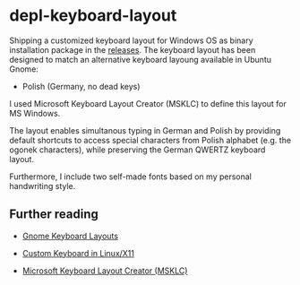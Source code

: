 # depl-keyboard-layout

Shipping a customized keyboard layout for Windows OS as binary installation package in the [releases](https://github.com/sarumaj/depl-keyboard-layout/releases/latest).
The keyboard layout has been designed to match an alternative keyboard layoung available in Ubuntu Gnome:

- Polish (Germany, no dead keys)

I used Microsoft Keyboard Layout Creator (MSKLC) to define this layout for MS Windows.

The layout enables simultanous typing in German and Polish by providing default shortcuts to access special characters from Polish alphabet (e.g. the ogonek characters), while preserving the German QWERTZ keyboard layout.

Furthermore, I include two self-made fonts based on my personal handwriting style.

## Further reading

- [Gnome Keyboard Layouts](https://help.ubuntu.com/stable/ubuntu-help/keyboard-layouts.html.en)

- [Custom Keyboard in Linux/X11](https://people.uleth.ca/~daniel.odonnell/Blog/custom-keyboard-in-linuxx11)

- [Microsoft Keyboard Layout Creator (MSKLC)](https://www.microsoft.com/en-us/download/details.aspx?id=102134)
